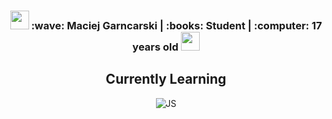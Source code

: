 <div align="center">
<h3><img src="https://media.giphy.com/media/WUlplcMpOCEmTGBtBW/giphy.gif" width="30"> :wave: Maciej Garncarski | :books: Student | :computer: 17 years old <img src="https://media.giphy.com/media/WUlplcMpOCEmTGBtBW/giphy.gif" width="30"></h3>
</div>

<div align="center">
            <h2>Currently Learning</h2>
            <p><img src="https://img.shields.io/badge/&amp;style=for-the-badge&amp;logo=javascriptn&amp;logoColor=white" alt="JS">
</div>

